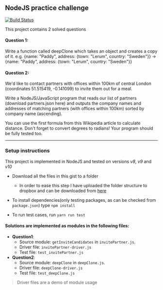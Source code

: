 ## NodeJS practice challenge
[![Build Status](https://travis-ci.org/psych0der/NodeJS-challenge.svg?branch=master)](https://travis-ci.org/psych0der/NodeJS-challenge)

This project contains 2 solved questions

#### Question 1:

Write a function called deepClone which takes an object and creates a copy of it. e.g. {name: "Paddy", address: {town: "Lerum", country: "Sweden"}} -> {name: "Paddy", address: {town: "Lerum", country: "Sweden"}}

#### Question 2:

We'd like to contact partners with offices within 100km of central London (coordinates 51.515419, -0.141099) to invite them out for a meal.

Write a NodeJS/JavaScript program that reads our list of partners (download partners.json here) and outputs the company names and addresses of matching partners (with offices within 100km) sorted by company name (ascending).

You can use the first formula from this Wikipedia article to calculate distance. Don't forget to convert degrees to radians! Your program should be fully tested too.

---

### Setup instructions

This project is implemented in NodeJS and tested on versions _v8_, _v9_ and _v10_

- Download all the files in this gist to a folder
  - In order to ease this step I have uploaded the folder structure to dropbox and can be downloaded from [here](https://www.dropbox.com/s/h5g852wkxgrzp5b/spidergap.zip?dl=0)
- To install dependencies(only testing packages, as can be checked from `package.json`) type `npm install`


- To run test cases, run `yarn run test`

#### Solutions are implemented as modules in the following files:

- **Question1**:
  - Source module: `getInviteCandidates` in `invitePartner.js`.
  - Driver file: `invitePartner-driver.js`
  - Test file: `test_invitePartner.js`
- **Question2**:
  - Source module: `deepClone` in `deepClone.js`.
  - Driver file: `deepClone-driver.js`
  - Test file: `test_deepClone.js`

> Driver files are a demo of module usage
